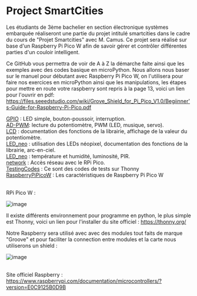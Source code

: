 # Project SmartCities

Les étudiants de 3ème bachelier en section électronique systèmes embarquée réaliseront une partie du projet intitulé smartcities dans le cadre du cours de "Projet Smartcities" avec M. Camus. Ce projet sera réalisé sur base d'un Raspberry Pi Pico W afin de savoir gérer et contrôler différentes parties d'un couloir intelligent.

Ce GitHub vous permettra de voir de A à Z la démarche faite ainsi que les exemples avec des codes basique en microPython. Nous allons nous baser sur le manuel pour débutant avec Raspberry Pi Pico W, on l'utilisera pour faire nos exercices en microPython ainsi que les manipulations, les étapes pour mettre en route votre raspberry sont repris à la page 13, voici un lien pour l'ouvrir en pdf:  
https://files.seeedstudio.com/wiki/Grove_Shield_for_Pi_Pico_V1.0/Begiinner's-Guide-for-Raspberry-Pi-Pico.pdf


[GPIO](GPIO) : LED simple, bouton-poussoir, interruption.
\
[AD-PWM](AD-PWM): lecture du potentiomètre, PWM (LED, musique, servo).
\
[LCD](LCD) : documentation des fonctions de la librairie, affichage de la valeur du potentiomètre.
\
[LED_neo](LED_neo) : utilisation des LEDs néopixel, documentation des fonctions de la librairie, arc-en-ciel.
\
[LED_neo](LED_neo) : température et humidité, luminosité, PIR.
\
[network](network) : Accès réseau avec le RPi Pico.
\
[TestingCodes](TestingCodes) : Ce sont des codes de tests sur Thonny
\
[RaspberryPiPicoW](RaspberryPiPicoW) : Les caractéristiques de Raspberry Pi Pico W

\
RPi Pico W :

![image](https://user-images.githubusercontent.com/124878705/217785334-c6390d11-3a1c-4384-9215-b46f3d40492a.png)

Il existe différents environnement pour programme en python, le plus simple est Thonny, voici un lien pour l'installer du site officiel : 
https://thonny.org/

Notre Raspberry sera utilisé avec avec des modules tout faits de marque "Groove" et pour faciliter la connection entre modules et la carte nous utiliserons un shield : 

![image](https://user-images.githubusercontent.com/124878705/222502168-1be7cbab-a817-422b-bd2b-66ae72f5af9b.png)








\
Site officiel Raspberry : https://www.raspberrypi.com/documentation/microcontrollers/?version=E0C9125B0D9B


